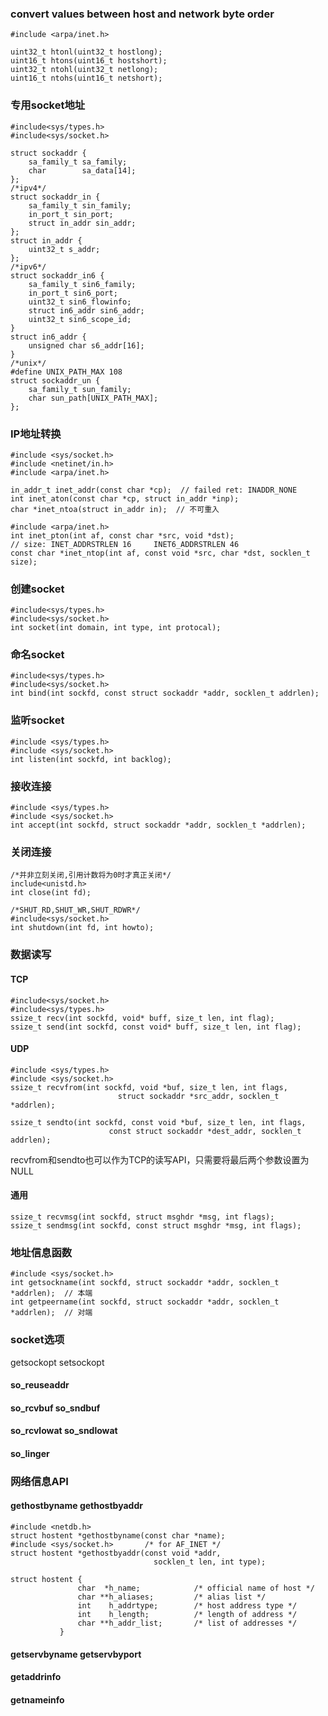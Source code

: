 ### convert values between host and network byte order
```
#include <arpa/inet.h>

uint32_t htonl(uint32_t hostlong);
uint16_t htons(uint16_t hostshort);
uint32_t ntohl(uint32_t netlong);
uint16_t ntohs(uint16_t netshort);
```

### 专用socket地址
```
#include<sys/types.h>
#include<sys/socket.h>

struct sockaddr {
    sa_family_t sa_family;
    char        sa_data[14];
};
/*ipv4*/
struct sockaddr_in {
    sa_family_t sin_family;
    in_port_t sin_port;
    struct in_addr sin_addr;
};
struct in_addr {
    uint32_t s_addr;
};
/*ipv6*/
struct sockaddr_in6 {
    sa_family_t sin6_family;
    in_port_t sin6_port;
    uint32_t sin6_flowinfo;
    struct in6_addr sin6_addr;
    uint32_t sin6_scope_id;
}
struct in6_addr {
    unsigned char s6_addr[16];
}
/*unix*/
#define UNIX_PATH_MAX 108
struct sockaddr_un {
    sa_family_t sun_family;
    char sun_path[UNIX_PATH_MAX];
};
```

### IP地址转换
```
#include <sys/socket.h>
#include <netinet/in.h>
#include <arpa/inet.h>

in_addr_t inet_addr(const char *cp);  // failed ret: INADDR_NONE
int inet_aton(const char *cp, struct in_addr *inp);
char *inet_ntoa(struct in_addr in);  // 不可重入

#include <arpa/inet.h>
int inet_pton(int af, const char *src, void *dst);
// size: INET_ADDRSTRLEN 16     INET6_ADDRSTRLEN 46
const char *inet_ntop(int af, const void *src, char *dst, socklen_t size);
```

### 创建socket

```
#include<sys/types.h>
#include<sys/socket.h>
int socket(int domain, int type, int protocal);
```

### 命名socket
```
#include<sys/types.h>
#include<sys/socket.h>
int bind(int sockfd, const struct sockaddr *addr, socklen_t addrlen);
```

### 监听socket
```
#include <sys/types.h>
#include <sys/socket.h>
int listen(int sockfd, int backlog);
```

### 接收连接
```
#include <sys/types.h>
#include <sys/socket.h>
int accept(int sockfd, struct sockaddr *addr, socklen_t *addrlen);
```

### 关闭连接
```
/*并非立刻关闭,引用计数将为0时才真正关闭*/
include<unistd.h>
int close(int fd);

/*SHUT_RD,SHUT_WR,SHUT_RDWR*/
#include<sys/socket.h>
int shutdown(int fd, int howto);
```

### 数据读写

#### TCP
```
#include<sys/socket.h>
#include<sys/types.h>
ssize_t recv(int sockfd, void* buff, size_t len, int flag);
ssize_t send(int sockfd, const void* buff, size_t len, int flag);
```

#### UDP
```
#include <sys/types.h>
#include <sys/socket.h>
ssize_t recvfrom(int sockfd, void *buf, size_t len, int flags,
                        struct sockaddr *src_addr, socklen_t *addrlen);

ssize_t sendto(int sockfd, const void *buf, size_t len, int flags,
                      const struct sockaddr *dest_addr, socklen_t addrlen);
```
recvfrom和sendto也可以作为TCP的读写API，只需要将最后两个参数设置为NULL

#### 通用
```
ssize_t recvmsg(int sockfd, struct msghdr *msg, int flags);
ssize_t sendmsg(int sockfd, const struct msghdr *msg, int flags);
```

### 地址信息函数
```
#include <sys/socket.h>
int getsockname(int sockfd, struct sockaddr *addr, socklen_t *addrlen);  // 本端
int getpeername(int sockfd, struct sockaddr *addr, socklen_t *addrlen);  // 对端
```

### socket选项

getsockopt setsockopt

#### so_reuseaddr

#### so_rcvbuf so_sndbuf

#### so_rcvlowat so_sndlowat

#### so_linger

### 网络信息API

#### gethostbyname gethostbyaddr
```
#include <netdb.h>
struct hostent *gethostbyname(const char *name);
#include <sys/socket.h>       /* for AF_INET */
struct hostent *gethostbyaddr(const void *addr,
                                socklen_t len, int type);

struct hostent {
               char  *h_name;            /* official name of host */
               char **h_aliases;         /* alias list */
               int    h_addrtype;        /* host address type */
               int    h_length;          /* length of address */
               char **h_addr_list;       /* list of addresses */
           }                                
```

#### getservbyname getservbyport

#### getaddrinfo

#### getnameinfo
